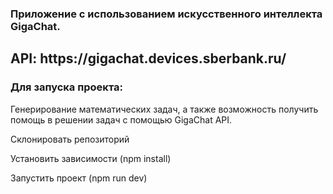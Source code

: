 ### Приложение с использованием искусственного интеллекта GigaChat. 
<h2> API: https://gigachat.devices.sberbank.ru/ </h3>

<h3>
Для запуска проекта:
</h3>
<p> Генерирование математических задач, а также возможность получить помощь в решении задач с помощью GigaChat API. </p>
<p>Склонировать репозиторий</p>
<p>Установить зависимости (npm install)</p>
<p>Запустить проект (npm run dev)</p>

